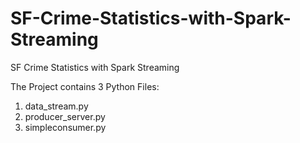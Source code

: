 # SF-Crime-Statistics-with-Spark-Streaming
SF Crime Statistics with Spark Streaming

The Project contains 3 Python Files:

1. data_stream.py
2. producer_server.py 	
3. simpleconsumer.py
